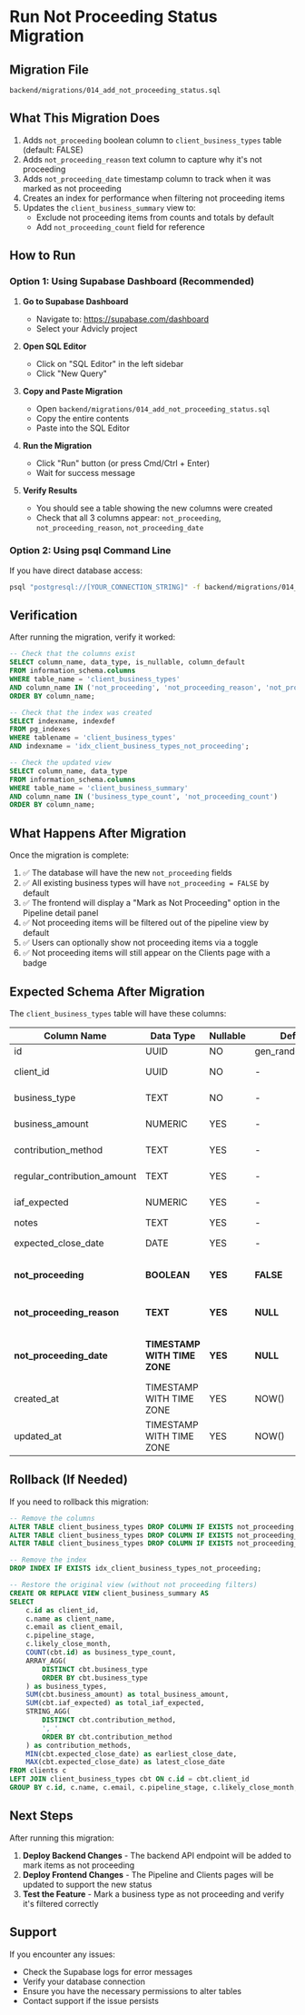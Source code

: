 # Run Not Proceeding Status Migration

## Migration File
`backend/migrations/014_add_not_proceeding_status.sql`

## What This Migration Does
1. Adds `not_proceeding` boolean column to `client_business_types` table (default: FALSE)
2. Adds `not_proceeding_reason` text column to capture why it's not proceeding
3. Adds `not_proceeding_date` timestamp column to track when it was marked as not proceeding
4. Creates an index for performance when filtering not proceeding items
5. Updates the `client_business_summary` view to:
   - Exclude not proceeding items from counts and totals by default
   - Add `not_proceeding_count` field for reference

## How to Run

### Option 1: Using Supabase Dashboard (Recommended)

1. **Go to Supabase Dashboard**
   - Navigate to: https://supabase.com/dashboard
   - Select your Advicly project

2. **Open SQL Editor**
   - Click on "SQL Editor" in the left sidebar
   - Click "New Query"

3. **Copy and Paste Migration**
   - Open `backend/migrations/014_add_not_proceeding_status.sql`
   - Copy the entire contents
   - Paste into the SQL Editor

4. **Run the Migration**
   - Click "Run" button (or press Cmd/Ctrl + Enter)
   - Wait for success message

5. **Verify Results**
   - You should see a table showing the new columns were created
   - Check that all 3 columns appear: `not_proceeding`, `not_proceeding_reason`, `not_proceeding_date`

### Option 2: Using psql Command Line

If you have direct database access:

```bash
psql "postgresql://[YOUR_CONNECTION_STRING]" -f backend/migrations/014_add_not_proceeding_status.sql
```

## Verification

After running the migration, verify it worked:

```sql
-- Check that the columns exist
SELECT column_name, data_type, is_nullable, column_default
FROM information_schema.columns 
WHERE table_name = 'client_business_types' 
AND column_name IN ('not_proceeding', 'not_proceeding_reason', 'not_proceeding_date')
ORDER BY column_name;

-- Check that the index was created
SELECT indexname, indexdef
FROM pg_indexes
WHERE tablename = 'client_business_types'
AND indexname = 'idx_client_business_types_not_proceeding';

-- Check the updated view
SELECT column_name, data_type
FROM information_schema.columns
WHERE table_name = 'client_business_summary'
AND column_name IN ('business_type_count', 'not_proceeding_count')
ORDER BY column_name;
```

## What Happens After Migration

Once the migration is complete:

1. ✅ The database will have the new `not_proceeding` fields
2. ✅ All existing business types will have `not_proceeding = FALSE` by default
3. ✅ The frontend will display a "Mark as Not Proceeding" option in the Pipeline detail panel
4. ✅ Not proceeding items will be filtered out of the pipeline view by default
5. ✅ Users can optionally show not proceeding items via a toggle
6. ✅ Not proceeding items will still appear on the Clients page with a badge

## Expected Schema After Migration

The `client_business_types` table will have these columns:

| Column Name | Data Type | Nullable | Default | Description |
|-------------|-----------|----------|---------|-------------|
| id | UUID | NO | gen_random_uuid() | Primary key |
| client_id | UUID | NO | - | Foreign key to clients |
| business_type | TEXT | NO | - | Type of business |
| business_amount | NUMERIC | YES | - | Business amount |
| contribution_method | TEXT | YES | - | Contribution method |
| regular_contribution_amount | TEXT | YES | - | Regular contribution |
| iaf_expected | NUMERIC | YES | - | Expected IAF |
| notes | TEXT | YES | - | Notes |
| expected_close_date | DATE | YES | - | Expected close date |
| **not_proceeding** | **BOOLEAN** | **YES** | **FALSE** | **Not proceeding flag** |
| **not_proceeding_reason** | **TEXT** | **YES** | **NULL** | **Reason for not proceeding** |
| **not_proceeding_date** | **TIMESTAMP WITH TIME ZONE** | **YES** | **NULL** | **Date marked as not proceeding** |
| created_at | TIMESTAMP WITH TIME ZONE | YES | NOW() | Created timestamp |
| updated_at | TIMESTAMP WITH TIME ZONE | YES | NOW() | Updated timestamp |

## Rollback (If Needed)

If you need to rollback this migration:

```sql
-- Remove the columns
ALTER TABLE client_business_types DROP COLUMN IF EXISTS not_proceeding;
ALTER TABLE client_business_types DROP COLUMN IF EXISTS not_proceeding_reason;
ALTER TABLE client_business_types DROP COLUMN IF EXISTS not_proceeding_date;

-- Remove the index
DROP INDEX IF EXISTS idx_client_business_types_not_proceeding;

-- Restore the original view (without not proceeding filters)
CREATE OR REPLACE VIEW client_business_summary AS
SELECT 
    c.id as client_id,
    c.name as client_name,
    c.email as client_email,
    c.pipeline_stage,
    c.likely_close_month,
    COUNT(cbt.id) as business_type_count,
    ARRAY_AGG(
        DISTINCT cbt.business_type 
        ORDER BY cbt.business_type
    ) as business_types,
    SUM(cbt.business_amount) as total_business_amount,
    SUM(cbt.iaf_expected) as total_iaf_expected,
    STRING_AGG(
        DISTINCT cbt.contribution_method, 
        ', ' 
        ORDER BY cbt.contribution_method
    ) as contribution_methods,
    MIN(cbt.expected_close_date) as earliest_close_date,
    MAX(cbt.expected_close_date) as latest_close_date
FROM clients c
LEFT JOIN client_business_types cbt ON c.id = cbt.client_id
GROUP BY c.id, c.name, c.email, c.pipeline_stage, c.likely_close_month;
```

## Next Steps

After running this migration:

1. **Deploy Backend Changes** - The backend API endpoint will be added to mark items as not proceeding
2. **Deploy Frontend Changes** - The Pipeline and Clients pages will be updated to support the new status
3. **Test the Feature** - Mark a business type as not proceeding and verify it's filtered correctly

## Support

If you encounter any issues:
- Check the Supabase logs for error messages
- Verify your database connection
- Ensure you have the necessary permissions to alter tables
- Contact support if the issue persists

